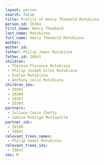 ```yaml
---
layout: person
search: false
title: Profile of Henry Theobold Mutukisna
person_id: I0364
first_name: Henry Theobold
last_name: Mutukisna
full_name: Henry Theobold Mutukisna
mother: 
mother_id: 
father: Philip James Mutukisna
father_id: I0841
children:
 - Therese Florence Mutukisna
 - Philip Joseph Giles Mutukisna
 - Evelyn Mutukisna
 - Anthony Colin Mutukisna
children_ids:
 - I0365
 - I0366
 - I0367
 - I0368
partners:
 - Juliana Casie Chetty
 - Sabina Rodrigo Muttupulle
partner_ids:
 - I0180
 - I0901
relevant_trees_names:
 - Philip James Mutukisna
relevant_trees_ids:
 - I0841
sex: M
---
```


